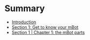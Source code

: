 # Summary

* [Introduction](README.md)
* [Section 1: Get to know your mBot](chapter1.md)
* [Section 1 \| Chapter 1: the mBot parts](test.md)

